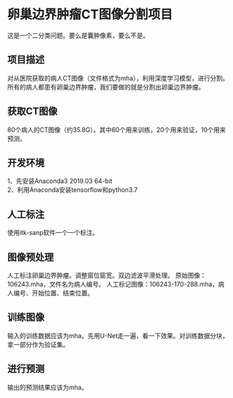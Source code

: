 # 卵巢边界肿瘤CT图像分割项目

这是一个二分类问题。要么是囊肿像素，要么不是。

## 项目描述
对从医院获取的病人CT图像（文件格式为mha），利用深度学习模型，进行分割。所有的病人都患有卵巢边界肿瘤，我们要做的就是分割出卵巢边界肿瘤。
## 获取CT图像
80个病人的CT图像（约35.8G）。其中60个用来训练，20个用来验证，10个用来预测。
## 开发环境
1、先安装Anaconda3 2019.03 64-bit  
2、利用Anaconda安装tensorflow和python3.7
## 人工标注
使用itk-sanp软件一个一个标注。
## 图像预处理
人工标注卵巢边界肿瘤。调整窗位窗宽。双边滤波平滑处理。
原始图像：106243.mha，文件名为病人编号。
人工标记图像：106243-170-288.mha，病人编号、开始位置、结束位置。
## 训练图像
输入的训练数据应该为mha。先用U-Net走一遍，看一下效果。对训练数据分块，拿一部分作为验证集。
## 进行预测
输出的预测结果应该为mha。

